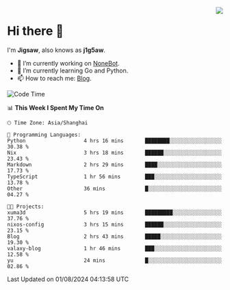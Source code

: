 <a href="#">
  <img align="right" src="https://github-readme-stats.vercel.app/api?username=j1g5awi&count_private=true&show_icons=true&title_color=80070B&text_color=B3B3B3&bg_color=212121&icon_color=80070B" />
</a>

# Hi there 👋

I'm **Jigsaw**, also knows as **j1g5aw**.

- 🔭 I’m currently working on [NoneBot](https://github.com/nonebot).
- 🌱 I’m currently learning Go and Python.
- 📫 How to reach me: [Blog](https://blog.maddestroyer.xyz/).

<!--START_SECTION:waka-->
![Code Time](http://img.shields.io/badge/Code%20Time-1%2C588%20hrs-blue)

📊 **This Week I Spent My Time On** 

```text
🕑︎ Time Zone: Asia/Shanghai

💬 Programming Languages: 
Python                   4 hrs 16 mins       ████████░░░░░░░░░░░░░░░░░   30.38 % 
Nix                      3 hrs 18 mins       ██████░░░░░░░░░░░░░░░░░░░   23.43 % 
Markdown                 2 hrs 29 mins       ████░░░░░░░░░░░░░░░░░░░░░   17.73 % 
TypeScript               1 hr 56 mins        ███░░░░░░░░░░░░░░░░░░░░░░   13.78 % 
Other                    36 mins             █░░░░░░░░░░░░░░░░░░░░░░░░   04.27 % 

🐱‍💻 Projects: 
xuma3d                   5 hrs 19 mins       █████████░░░░░░░░░░░░░░░░   37.76 % 
nixos-config             3 hrs 15 mins       ██████░░░░░░░░░░░░░░░░░░░   23.15 % 
Blog                     2 hrs 43 mins       █████░░░░░░░░░░░░░░░░░░░░   19.30 % 
valaxy-blog              1 hr 46 mins        ███░░░░░░░░░░░░░░░░░░░░░░   12.58 % 
yu                       24 mins             █░░░░░░░░░░░░░░░░░░░░░░░░   02.86 % 
```


 Last Updated on 01/08/2024 04:13:58 UTC
<!--END_SECTION:waka-->
